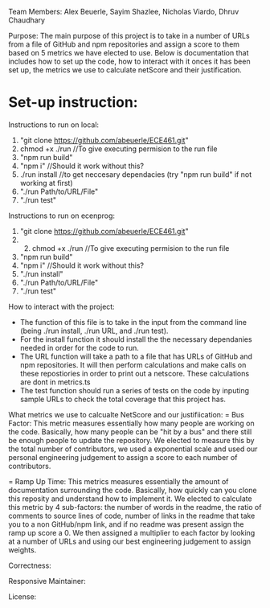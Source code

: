 Team Members: Alex Beuerle, Sayim Shazlee, Nicholas Viardo, Dhruv Chaudhary





Purpose:
The main purpose of this project is to take in a number of URLs from a file of GitHub and npm repositories and assign 
a score to them based on 5 metrics we have elected to use. Below is documentation that includes how to set up the code,
how to interact with it onces it has been set up, the metrics we use to calculate netScore and their justification. 





# Set-up instruction:
Instructions to run on local:
1) "git clone https://github.com/abeuerle/ECE461.git"
2) chmod +x ./run                                          //To give executing permision to the run file
3) "npm run build"
4) "npm i"                                                 //Should it work without this?
5) ./run install //to get neccesary dependacies (try "npm run build" if not working at first)
6) "./run Path/to/URL/File"
7) "./run test"

Instructions to run on ecenprog:
1) "git clone https://github.com/abeuerle/ECE461.git"
2) 2) chmod +x ./run                                       //To give executing permision to the run file
3) "npm run build"
4) "npm i"                                                 //Should it work without this?
5) "./run install"
6) "./run Path/to/URL/File"
7) "./run test"





How to interact with the project:
  - The function of this file is to take in the input from the command line (being ./run install, ./run URL, and ./run test).
  - For the install function it should install the the necessary dependanies needed in order for the code to run.
  - The URL function will take a path to a file that has URLs of GitHub and npm repositories. It will then perform calculations
  and make calls on these repostiories in order to print out a netscore. These calculations are dont in metrics.ts
  - The test function should run a series of tests on the code by inputing sample URLs to check the total coverage that this 
  project has.





What metrics we use to calcualte NetScore and our justifiication:
  = Bus Factor: This metric measures essentially how many people are working on the code. Basically, how many people
  can be "hit by a bus" and there still be enough people to update the repository. We elected to measure this by the total
  number of contributors, we used a exponential scale and used our personal engineering judgement to assign a score to
  each number of contributors. 

  = Ramp Up Time: This metrics measures essentially the amount of documentation surrounding the code. Basically, how
  quickly can you clone this reposity and understand how to implement it. We elected to calculate this metric by 4 sub-factors:
  the number of words in the readme, the ratio of comments to source lines of code, number of links in the readme that take you
  to a non GitHub/npm link, and if no readme was present assign the ramp up score a 0. We then assigned a multiplier to each factor
  by looking at a number of URLs and using our best engineering judgement to assign weights. 

  Correctness:

  Responsive Maintainer:

  License: 
